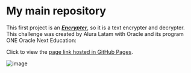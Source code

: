 # My main repository

This first project is an ***[Encrypter](https://github.com/Alessandrror/main-repository/tree/main/Encrypter)***, so it is a text encrypter and decrypter. This challenge was created by Alura Latam with Oracle and its program ONE Oracle Next Education:

Click to view the [page link hosted in GitHub Pages](https://alessandrror.github.io/main-repository/Encrypter/index.html).

![image](https://user-images.githubusercontent.com/116864696/212632306-13d56e7c-37a4-41f9-8340-159c124873a6.png)
